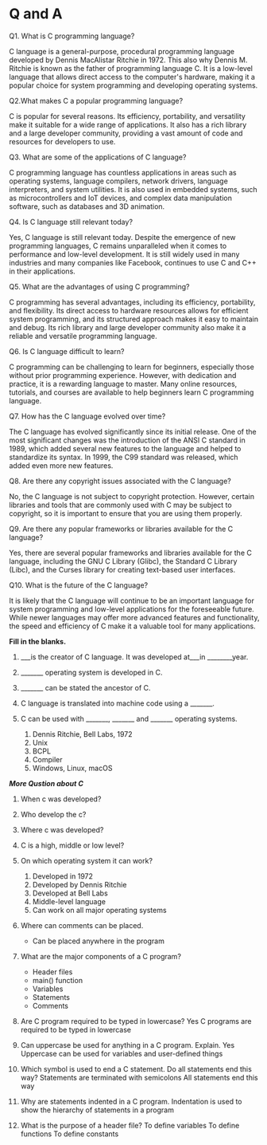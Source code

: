 # Q and A

Q1. What is C programming language?

C language is a general-purpose, procedural programming language developed by Dennis MacAlistar Ritchie in 1972. This also why Dennis M. Ritchie is known as the father of programming language C. It is a low-level language that allows direct access to the computer's hardware, making it a popular choice for system programming and developing operating systems.

Q2.What makes C a popular programming language?

C is popular for several reasons. Its efficiency, portability, and versatility make it suitable for a wide range of applications. It also has a rich library and a large developer community, providing a vast amount of code and resources for developers to use.

Q3. What are some of the applications of C language?

C programming language has countless applications in areas such as operating systems, language compilers, network drivers, language interpreters, and system utilities. It is also used in embedded systems, such as microcontrollers and IoT devices, and complex data manipulation software, such as databases and 3D animation.

Q4. Is C language still relevant today?

Yes, C language is still relevant today. Despite the emergence of new programming languages, C remains unparalleled when it comes to performance and low-level development. It is still widely used in many industries and many companies like Facebook, continues to use C and C++ in their applications.

Q5. What are the advantages of using C programming?

C programming has several advantages, including its efficiency, portability, and flexibility. Its direct access to hardware resources allows for efficient system programming, and its structured approach makes it easy to maintain and debug. Its rich library and large developer community also make it a reliable and versatile programming language.

Q6. Is C language difficult to learn?

C programming can be challenging to learn for beginners, especially those without prior programming experience. However, with dedication and practice, it is a rewarding language to master. Many online resources, tutorials, and courses are available to help beginners learn C programming language.

Q7. How has the C language evolved over time?

The C language has evolved significantly since its initial release. One of the most significant changes was the introduction of the ANSI C standard in 1989, which added several new features to the language and helped to standardize its syntax. In 1999, the C99 standard was released, which added even more new features.

Q8. Are there any copyright issues associated with the C language?

No, the C language is not subject to copyright protection. However, certain libraries and tools that are commonly used with C may be subject to copyright, so it is important to ensure that you are using them properly.

Q9. Are there any popular frameworks or libraries available for the C language?

Yes, there are several popular frameworks and libraries available for the C language, including the GNU C Library (Glibc), the Standard C Library (Libc), and the Curses library for creating text-based user interfaces.

Q10. What is the future of the C language?

It is likely that the C language will continue to be an important language for system programming and low-level applications for the foreseeable future. While newer languages may offer more advanced features and functionality, the speed and efficiency of C make it a valuable tool for many applications.

**Fill in the blanks.**

1. ___is the creator of C language. It was developed at___in ________year.
2. _______ operating system is developed in C.
3. _______ can be stated the ancestor of C.
4. C language is translated into machine code using a _______.
5. C can be used with _______, _______ and _______ operating systems.

   1. Dennis Ritchie, Bell Labs, 1972
   2. Unix
   3. BCPL
   4. Compiler
   5. Windows, Linux, macOS

***More Qustion about C***

1. When c was developed?
2. Who develop the c?
3. Where c was developed?
4. C is a high, middle or low level?
5. On which operating system it can work?

   1. Developed in 1972
   2. Developed by Dennis Ritchie
   3. Developed at Bell Labs
   4. Middle-level language
   5. Can work on all major operating systems
6. Where can comments can be placed.

   - Can be placed anywhere in the program

7. What are the major components of a C program?

   - Header files
   - main() function
   - Variables
   - Statements
   - Comments

8. Are C program required to be typed in lowercase?
   Yes C programs are required to be typed in lowercase

9. Can uppercase be used for anything in a C program. Explain.
   Yes Uppercase can be used for variables and user-defined things

10. Which symbol is used to end a C statement. Do all statements end this way?
    Statements are terminated with semicolons
    All statements end this way

11. Why are statements indented in a C program.
    Indentation is used to show the hierarchy of statements in a program

12. What is the purpose of a header file?
    To define variables
    To define functions
    To define constants
